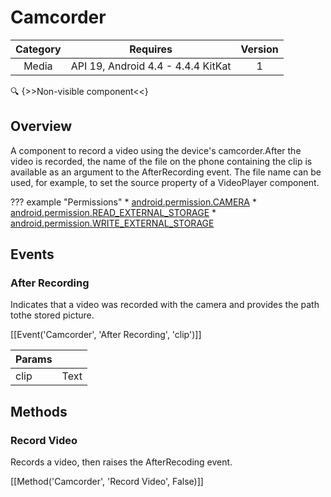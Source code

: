 # Camcorder

| Category | Requires | Version |
|:--------:|:-------:|:--------:|
|Media|API 19, Android 4.4 - 4.4.4 KitKat|1|

:mag: {>>Non-visible component<<}

## Overview

A component to record a video using the device's camcorder.After the video is recorded, the name of the file on the phone containing the clip is available as an argument to the AfterRecording event. The file name can be used, for example, to set the source property of a VideoPlayer component.

??? example "Permissions"
    * [android.permission.CAMERA](https://developer.android.com/reference/android/Manifest.permission.html#android.permission.CAMERA)
    * [android.permission.READ_EXTERNAL_STORAGE](https://developer.android.com/reference/android/Manifest.permission.html#android.permission.READ_EXTERNAL_STORAGE)
    * [android.permission.WRITE_EXTERNAL_STORAGE](https://developer.android.com/reference/android/Manifest.permission.html#android.permission.WRITE_EXTERNAL_STORAGE)


## Events

### After Recording

Indicates that a video was recorded with the camera and provides the path tothe stored picture.

[[Event('Camcorder', 'After Recording', 'clip')]]

| Params | []() |
|--------|------|
|clip|<span class="chip chip-text">Text</span>|


## Methods

### Record Video

Records a video, then raises the AfterRecoding event.

[[Method('Camcorder', 'Record Video', False)]]